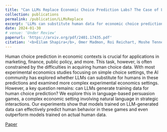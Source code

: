 ```yaml
---
title: "Can LLMs Replace Economic Choice Prediction Labs? The Case of Language-based Persuasion Games"
collection: publications
permalink: /publication/LLMsReplace
excerpt: 'LLMs can substitute human data for economic choice prediction in language-based persuasion games'
date: 2024-01-30
# venue: 'Under Review'
paperurl: 'https://arxiv.org/pdf/2401.17435.pdf'
citation: '<b>Eilam Shapira</b>, Omer Madmon, Roi Reichart, Moshe Tennenholtz (2024). "Can LLMs Replace Economic Choice Prediction Labs? The Case of Language-based Persuasion Games".'
---
```


Human choice prediction in economic contexts is crucial for applications in marketing, finance, public policy, and more. This task, however, is often constrained by the difficulties in acquiring human choice data. With most experimental economics studies focusing on simple choice settings, the AI community has explored whether LLMs can substitute for humans in these predictions and examined more complex experimental economics settings. However, a key question remains: can LLMs generate training data for human choice prediction? We explore this in language-based persuasion games, a complex economic setting involving natural language in strategic interactions. Our experiments show that models trained on LLM-generated data can effectively predict human behavior in these games and even outperform models trained on actual human data.

[Paper](https://arxiv.org/pdf/2401.17435.pdf)